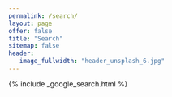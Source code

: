 ```yaml
---
permalink: /search/
layout: page
offer: false
title: "Search"
sitemap: false
header:
   image_fullwidth: "header_unsplash_6.jpg"
---
```

<div class="panel">
{% include _google_search.html %}
</div>
